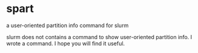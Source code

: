 # spart
a user-oriented partition info command for slurm

slurm does not contains a command to show user-oriented partition info. I wrote a command. I hope you will find it useful.
